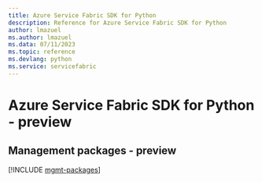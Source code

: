 ```yaml
---
title: Azure Service Fabric SDK for Python
description: Reference for Azure Service Fabric SDK for Python
author: lmazuel
ms.author: lmazuel
ms.data: 07/11/2023
ms.topic: reference
ms.devlang: python
ms.service: servicefabric
---
```

# Azure Service Fabric SDK for Python - preview

## Management packages - preview
[!INCLUDE [mgmt-packages](service-fabric-mgmt-index.md)]
